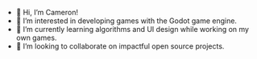 - 👋 Hi, I’m Cameron!
- 👀 I’m interested in developing games with the Godot game engine.
- 🌱 I’m currently learning algorithms and UI design while working on my own games.
- 💞️ I’m looking to collaborate on impactful open source projects.


